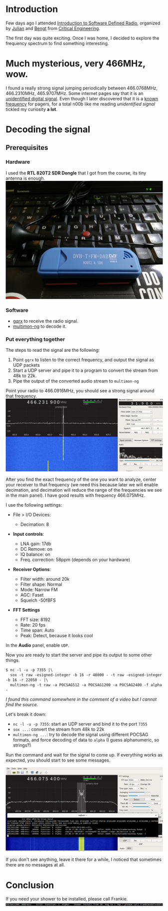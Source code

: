 # Introduction

Few days ago I attended [Introduction to Software Defined Radio](https://criticalengineering.org/intensives/2017/radio), organized by [Julian](http://julianoliver.com/) and [Bengt](http://automata.se/) from [Critical Engineering](https://criticalengineering.org/).

The first day was quite exciting. Once I was home, I decided to explore the frequency spectrum to find something interesting.


# Much mysterious, very 466MHz, wow.

I found a really strong signal jumping periodically between 466.0768MHz, 466.2310MHz, 465.9707MHz. Some internet pages say that it is an [unidentified digital signal](http://www.sigidwiki.com/wiki/Unidentified_466_MHz_digital_signal). Even though I later discovered that it is a [known frequency](https://en.wikipedia.org/wiki/POCSAG#National_implementations) for pagers, for a total n00b like me reading *unidentified signal* tickled my curiosity **a lot**.


# Decoding the signal

## Prerequisites

### Hardware

I used the **RTL 820T2 SDR Dongle** that I got from the course, its tiny antenna is enough.
![820T2 SDR Dongle](./images/820t2.jpg)


### Software

* [gqrx](http://gqrx.dk/) to receive the radio signal.
* [multimon-ng](https://github.com/EliasOenal/multimon-ng) to decode it.

### Put everything together

The steps to read the signal are the following:
1. Point `gqrx` to listen to the correct frequency, and output the signal as UDP packets
2. Start a UDP server and pipe it to a program to convert the stream from 48k to 22k.
3. Pipe the output of the converted audio stream to `multimon-ng`

Point your radio to 466.0916MHz, you should see a strong signal around that frequency.
![Signal spotted!](./images/gqrx-spotted.png)

After you find the exact frequency of the one you want to analyze, center your receiver to that frequency (we need this because later we will enable decimation, and decimation will reduce the range of the frequencies we see in the main panel). I have good results with frequency 466.075MHz.

I use the following settings:

* File > I/O Devices:
  * Decimation: 8

* **Input controls**:
  * LNA gain: 17db
  * DC Remove: on
  * IQ balance: on
  * Freq. correction: 58ppm (depends on your hardware)
* **Receiver Options**:
  * Filter width: around 20k
  * Filter shape: Normal
  * Mode: Narrow FM
  * AGC: Faset
  * Squelch -50fBFS
* **FFT Settings**
  * FFT size: 8192
  * Rate: 20 fps
  * Time span: Auto
  * Peak: Detect, because it looks cool

In the **Audio** panel, enable `UDP`.

Now you are ready to start the server and pipe its output to some other things.

```
$ nc -l -u -p 7355 |\
  sox -t raw -esigned-integer -b 16 -r 48000 - -t raw -esigned-integer -b 16 -r 22050 - |\
  multimon-ng -t raw -a POCSAG512 -a POCSAG1200 -a POCSAG2400 -f alpha -
```

_I found this command somewhere in the comment of a video but I cannot find the source._

Let's break it down:
* `nc -l -u -p 7355`: start an UDP server and bind it to the port `7355`
* `sox ...`: convert the stream from 48k to 22k
* `multimon-ng ...`: try to decode the signal using different POCSAG formats, and force decoding of data to `alpha` (I guess alphanumeric, so strings?)

Run the command and wait for the signal to come up. If everything works as expected, you should start to see some messages.

![Decoding the messages](./images/decoding.png)

If you don't see anything, leave it there for a while, I noticed that sometimes there are no messages at all.

# Conclusion

If you need your shower to be installed, please call Frankie.
![Please call Frankie](./images/call-frankie.png)
